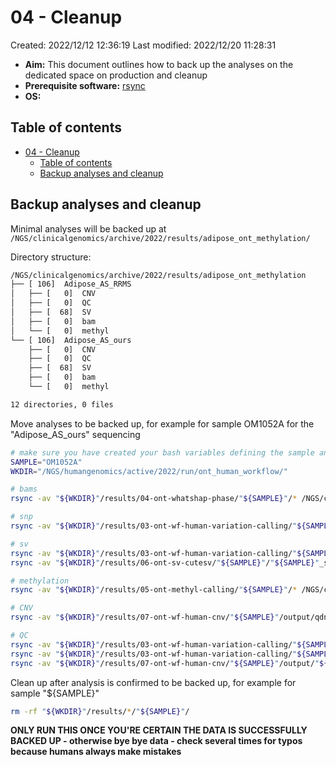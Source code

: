 # 04 - Cleanup

Created: 2022/12/12 12:36:19
Last modified: 2022/12/20 11:28:31

- **Aim:** This document outlines how to back up the analyses on the dedicated space on production and cleanup
- **Prerequisite software:** [rsync](https://rsync.samba.org/)
- **OS:**

## Table of contents

- [04 - Cleanup](#04---cleanup)
  - [Table of contents](#table-of-contents)
  - [Backup analyses and cleanup](#backup-analyses-and-cleanup)

## Backup analyses and cleanup

Minimal analyses will be backed up at `/NGS/clinicalgenomics/archive/2022/results/adipose_ont_methylation/`

Directory structure:

```bash
/NGS/clinicalgenomics/archive/2022/results/adipose_ont_methylation
├── [ 106]  Adipose_AS_RRMS
│   ├── [   0]  CNV
│   ├── [   0]  QC
│   ├── [  68]  SV
│   ├── [   0]  bam
│   └── [   0]  methyl
└── [ 106]  Adipose_AS_ours
    ├── [   0]  CNV
    ├── [   0]  QC
    ├── [  68]  SV
    ├── [   0]  bam
    └── [   0]  methyl

12 directories, 0 files
```

Move analyses to be backed up, for example for sample OM1052A for the "Adipose_AS_ours" sequencing

```bash
# make sure you have created your bash variables defining the sample and working directory
SAMPLE="OM1052A"
WKDIR="/NGS/humangenomics/active/2022/run/ont_human_workflow/"

# bams
rsync -av "${WKDIR}"/results/04-ont-whatshap-phase/"${SAMPLE}"/* /NGS/clinicalgenomics/archive/2022/results/adipose_ont_methylation/Adipose_AS_ours/bam/

# snp
rsync -av "${WKDIR}"/results/03-ont-wf-human-variation-calling/"${SAMPLE}"/"${SAMPLE}".wf_snp.vcf.gz* /NGS/clinicalgenomics/archive/2022/results/adipose_ont_methylation/Adipose_AS_ours/SNP/

# sv
rsync -av "${WKDIR}"/results/03-ont-wf-human-variation-calling/"${SAMPLE}"/"${SAMPLE}".wf_sv.vcf.gz* /NGS/clinicalgenomics/archive/2022/results/adipose_ont_methylation/Adipose_AS_ours/SV/wf-human-variation-calling/
rsync -av "${WKDIR}"/results/06-ont-sv-cutesv/"${SAMPLE}"/"${SAMPLE}"_sv_cutesv.vcf.gz* /NGS/clinicalgenomics/archive/2022/results/adipose_ont_methylation/Adipose_AS_ours/SV/cutesv/

# methylation
rsync -av "${WKDIR}"/results/05-ont-methyl-calling/"${SAMPLE}"/* /NGS/clinicalgenomics/archive/2022/results/adipose_ont_methylation/Adipose_AS_ours/methyl/

# CNV
rsync -av "${WKDIR}"/results/07-ont-wf-human-cnv/"${SAMPLE}"/output/qdna_seq/* /NGS/clinicalgenomics/archive/2022/results/adipose_ont_methylation/Adipose_AS_ours/CNV/

# QC
rsync -av "${WKDIR}"/results/03-ont-wf-human-variation-calling/"${SAMPLE}"/"${SAMPLE}".wf-human-snp-report.html /NGS/clinicalgenomics/archive/2022/results/adipose_ont_methylation/Adipose_AS_ours/QC/
rsync -av "${WKDIR}"/results/03-ont-wf-human-variation-calling/"${SAMPLE}"/"${SAMPLE}".wf-human-sv-report.html /NGS/clinicalgenomics/archive/2022/results/adipose_ont_methylation/Adipose_AS_ours/QC/
rsync -av "${WKDIR}"/results/07-ont-wf-human-cnv/"${SAMPLE}"/output/"${SAMPLE}"_fastq_wf-cnv-report.html /NGS/clinicalgenomics/archive/2022/results/adipose_ont_methylation/Adipose_AS_ours/QC/
```

Clean up after analysis is confirmed to be backed up, for example for sample "${SAMPLE}"

```bash
rm -rf "${WKDIR}"/results/*/"${SAMPLE}"/
```

**ONLY RUN THIS ONCE YOU'RE CERTAIN THE DATA IS SUCCESSFULLY BACKED UP - otherwise bye bye data - check several times for typos because humans always make mistakes**
